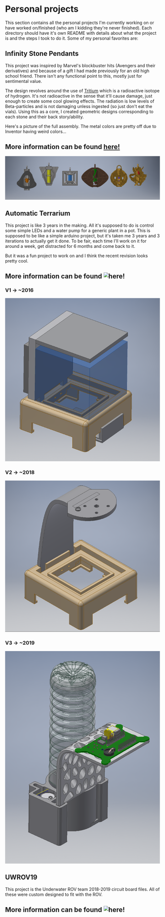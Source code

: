 #	Personal projects

This section contains all the personal projects I'm currently working on or have worked on/finished 
(who am I kidding they're never finished). Each directory should have it's own README with details about 
what the project is and the steps I took to do it. Some of my personal favorites are: 

##	Infinity Stone Pendants 
This project was inspired by Marvel's blockbuster hits (Avengers and their derivatives) and because of a 
gift I had made previously for an old high school friend. There isn't any functional point to this, mostly
just for sentimental value.

The design revolves around the use of [Tritium](https://nuclearsafety.gc.ca/eng/pdfs/Fact_Sheets/January-2013-Fact-Sheet-Tritium_e.pdf) 
which is a radioactive isotope of hydrogen. It's not radioactive in the sense that it'll cause damage, 
just enough to create some cool glowing effects. The radiation is low levels of Beta-particles and is not
damaging unless ingested (so just don't eat the vials). Using this as a core, I created geometric designs 
corresponding to each stone and their back story/ability. 

Here's a picture of the full assembly. The metal colors are pretty off due to Inventor having weird colors...

## More information can be found [here!](https://github.com/Jbruslind/PersonalProjects/tree/master/Inventor%20Projects/Infinity)

![All 6 pendants with metal coloring](https://github.com/Jbruslind/PersonalProjects/blob/master/Inventor%20Projects/Infinity/Infinity_Assembly.png)


##	Automatic Terrarium 

This project is like 3 years in the making. All it's supposed to do is control some simple LEDs and a water pump
for a generic plant in a pot. This is supposed to be like a simple arduino project, but it's taken me 3 years and
3 iterations to actually get it done. To be fair, each time I'll work on it for around a week, get distracted for 
6 months and come back to it. 


But it was a fun project to work on and I think the recent revision looks pretty cool. 

## More information can be found ![here!](https://github.com/Jbruslind/PersonalProjects/tree/master/Automated%20Terrarium)

### V1 -> ~2016

![V1](https://github.com/Jbruslind/PersonalProjects/blob/master/Automated%20Terrarium/Inventor%20Files/V1/V1_Assembly.png)

### V2 -> ~2018
![V2](https://github.com/Jbruslind/PersonalProjects/blob/master/Automated%20Terrarium/Inventor%20Files/V2/V2_Assembly.png)

### V3 -> ~2019
![V3](https://github.com/Jbruslind/PersonalProjects/blob/master/Automated%20Terrarium/Inventor%20Files/V3/V3_Assembly.png)





##	UWROV19

This project is the Underwater ROV team 2018-2019 circuit board files. All of these were custom designed to fit with 
the ROV. 

## More information can be found ![here!](https://github.com/Jbruslind/PersonalProjects/tree/master/Altium_Circuitmaker%20Projects/UROV1819)
